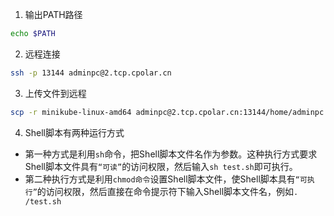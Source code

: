 1. 输出PATH路径
```sh
echo $PATH
```
2. 远程连接
```sh
ssh -p 13144 adminpc@2.tcp.cpolar.cn 
```
3. 上传文件到远程
```sh
scp -r minikube-linux-amd64 adminpc@2.tcp.cpolar.cn:13144/home/adminpc
```
4. Shell脚本有两种运行方式
  * 第一种方式是利用```sh```命令，把Shell脚本文件名作为参数。这种执行方式要求Shell脚本文件具有```“可读”```的访问权限，然后输入```sh test.sh```即可执行。
  * 第二种执行方式是利用```chmod命令```设置Shell脚本文件，使Shell脚本具有```“可执行”```的访问权限，然后直接在命令提示符下输入Shell脚本文件名，例如```. /test.sh```